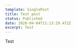 ```yaml
---
template: SinglePost
title: Test post
status: Published
date: 2020-04-04T11:13:29.472Z
excerpt: Test
---
```

Test
